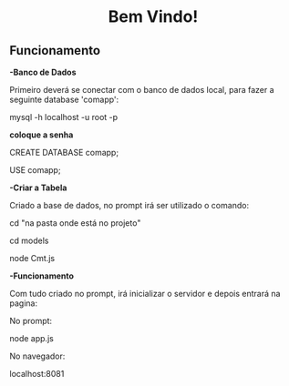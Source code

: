 <h1 align="center"> Bem Vindo! </h1>

## Funcionamento

**-Banco de Dados**

Primeiro deverá se conectar com o banco de dados local, para fazer a seguinte database 'comapp':

mysql -h localhost -u root -p

**coloque a senha**

CREATE DATABASE comapp;

USE comapp;

**-Criar a Tabela**

Criado a base de dados, no prompt irá ser utilizado o comando:

cd "na pasta onde está no projeto"

cd models

node Cmt.js

**-Funcionamento**

Com tudo criado no prompt, irá inicializar o servidor e depois entrará na pagina:

No prompt:

node app.js

No navegador:

localhost:8081
